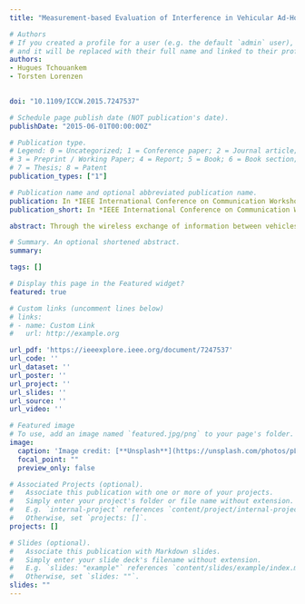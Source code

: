 ```yaml
---
title: "Measurement-based Evaluation of Interference in Vehicular Ad-Hoc Networks at Urban Intersections"

# Authors
# If you created a profile for a user (e.g. the default `admin` user), write the username (folder name) here 
# and it will be replaced with their full name and linked to their profile.
authors:
- Hugues Tchouankem
- Torsten Lorenzen

 
doi: "10.1109/ICCW.2015.7247537"

# Schedule page publish date (NOT publication's date).
publishDate: "2015-06-01T00:00:00Z"

# Publication type.
# Legend: 0 = Uncategorized; 1 = Conference paper; 2 = Journal article;
# 3 = Preprint / Working Paper; 4 = Report; 5 = Book; 6 = Book section;
# 7 = Thesis; 8 = Patent
publication_types: ["1"]

# Publication name and optional abbreviated publication name.
publication: In *IEEE International Conference on Communication Workshop (ICCW), London, UK*
publication_short: In *IEEE International Conference on Communication Workshop (ICC2015)*

abstract: Through the wireless exchange of information between vehicles and their neighborhood, Vehicular Ad-Hoc Networks (VANETs) open up a wide range of road safety, traffic efficiency and infotainment applications. However, due to the single-hop broadcast of status information on a single channel, the performance of VANETs will directly depend on the severity of the inevitable channel interference. In this paper, we investigate the impact of co-channel interference on the performance of vehicle-to-vehicle (V2V) communication based on 5.9 GHz real world measurements conducted at intersections under line-of-sight (LOS) and non-line-of-sight (NLOS) conditions. To particularly analyze the impact of static radio shadowing on interference severity, we perform a set of scenarios at two different intersections. Moreover, we introduce an abstraction approach based on a configuration of a single vehicle as a set of vehicles in order to diminish the logistic issue as well as the complexity caused by the synchronization of measurement runs.

# Summary. An optional shortened abstract.
summary: 

tags: []

# Display this page in the Featured widget?
featured: true

# Custom links (uncomment lines below)
# links:
# - name: Custom Link
#   url: http://example.org

url_pdf: 'https://ieeexplore.ieee.org/document/7247537'
url_code: ''
url_dataset: ''
url_poster: ''
url_project: ''
url_slides: ''
url_source: ''
url_video: ''

# Featured image
# To use, add an image named `featured.jpg/png` to your page's folder. 
image:
  caption: 'Image credit: [**Unsplash**](https://unsplash.com/photos/pLCdAaMFLTE)'
  focal_point: ""
  preview_only: false

# Associated Projects (optional).
#   Associate this publication with one or more of your projects.
#   Simply enter your project's folder or file name without extension.
#   E.g. `internal-project` references `content/project/internal-project/index.md`.
#   Otherwise, set `projects: []`.
projects: []

# Slides (optional).
#   Associate this publication with Markdown slides.
#   Simply enter your slide deck's filename without extension.
#   E.g. `slides: "example"` references `content/slides/example/index.md`.
#   Otherwise, set `slides: ""`.
slides: ""
---
```

